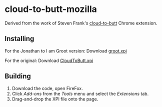 # cloud-to-butt-mozilla

Derived from the work of Steven Frank's [cloud-to-butt](https://github.com/panicsteve/cloud-to-butt) Chrome extension.


## Installing
For the Jonathan to I am Groot version:
Download [groot.xpi](https://github.com/lbnelson/cloud-to-butt-mozilla/blob/master/groot.xpi)


For the original:
Download [CloudToButt.xpi](https://github.com/DaveRandom/cloud-to-butt-mozilla/blob/master/CloudToButt.xpi?raw=true)


## Building

1. Download the code, open FireFox.
2. Click *Add-ons* from the *Tools* menu and select the *Extensions* tab.
3. Drag-and-drop the XPI file onto the page.